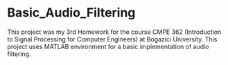 # Basic_Audio_Filtering
This project was my 3rd Homework for the course CMPE 362 (Introduction to Signal Processing for Computer Engineers) at Bogazici University. This project uses MATLAB environment for a basic implementation of audio filtering.
